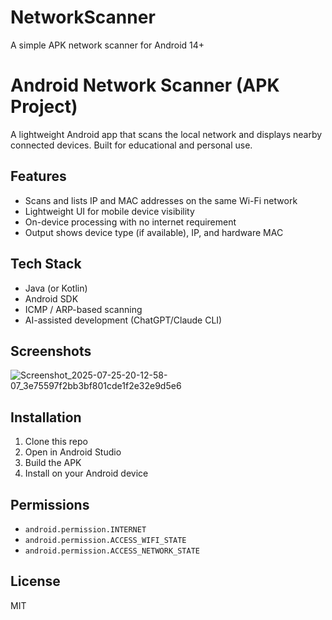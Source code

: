 # NetworkScanner
A simple APK network scanner for Android 14+

# Android Network Scanner (APK Project)

A lightweight Android app that scans the local network and displays nearby connected devices. Built for educational and personal use.

## Features

- Scans and lists IP and MAC addresses on the same Wi-Fi network
- Lightweight UI for mobile device visibility
- On-device processing with no internet requirement
- Output shows device type (if available), IP, and hardware MAC

## Tech Stack

- Java (or Kotlin)
- Android SDK
- ICMP / ARP-based scanning
- AI-assisted development (ChatGPT/Claude CLI)

## Screenshots

![Screenshot_2025-07-25-20-12-58-07_3e75597f2bb3bf801cde1f2e32e9d5e6](https://github.com/user-attachments/assets/16899393-f330-466b-9a08-9a7441978427)

## Installation

1. Clone this repo
2. Open in Android Studio
3. Build the APK
4. Install on your Android device

## Permissions

- `android.permission.INTERNET`
- `android.permission.ACCESS_WIFI_STATE`
- `android.permission.ACCESS_NETWORK_STATE`

## License

MIT
